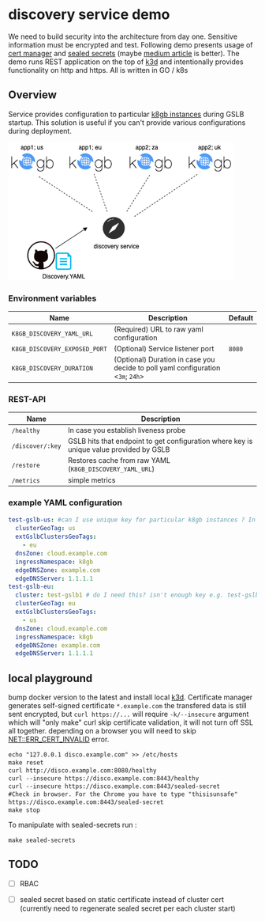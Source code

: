 # discovery service demo
We need to build security into the architecture from day one. Sensitive information must be encrypted and test. 
Following demo presents usage of [cert manager](https://cert-manager.io/docs/) and [sealed secrets](https://github.com/bitnami-labs/sealed-secrets)
(maybe [medium article](https://medium.com/better-programming/encrypting-kubernetes-secrets-with-sealed-secrets-fe363149a211) is better).
The demo runs REST application on the top of [k3d](https://k3d.io/) and intentionally provides functionality on http and https. 
All is written in GO / k8s

## Overview
Service provides configuration to particular [k8gb instances](https://github.com/AbsaOSS/k8gb) during GSLB startup.
This solution is useful if you can't provide various configurations during deployment. 

![](https://github.com/kuritka/trash/blob/master/k8gb-discovery-service.png?raw=true)

### Environment variables

| Name | Description | Default |
| --- | --- | --- |
| `K8GB_DISCOVERY_YAML_URL` | (Required) URL to raw yaml configuration | |
| `K8GB_DISCOVERY_EXPOSED_PORT` | (Optional) Service listener port | `8080` |
| `K8GB_DISCOVERY_DURATION` | (Optional) Duration in case you decide to poll yaml configuration <`3m`; `24h`> |  |

### REST-API

| Name | Description |
| --- | --- |
| `/healthy` | In case you establish liveness probe |
| `/discover/:key` | GSLB hits that endpoint to get configuration where key is unique value provided by GSLB |
| `/restore` | Restores cache from raw YAML (`K8GB_DISCOVERY_YAML_URL`) |
| `/metrics` | simple metrics |

### example YAML configuration
```yaml
test-gslb-us: #can I use unique key for particular k8gb instances ? In the worst case I can combine <cluster>:<namespace>:<instance>
  clusterGeoTag: us
  extGslbClustersGeoTags:
    - eu
  dnsZone: cloud.example.com
  ingressNamespace: k8gb
  edgeDNSZone: example.com
  edgeDNSServer: 1.1.1.1
test-gslb-eu:
  cluster: test-gslb1 # do I need this? isn't enough key e.g. test-gslb-eu
  clusterGeoTag: eu
  extGslbClustersGeoTags:
    - us
  dnsZone: cloud.example.com
  ingressNamespace: k8gb
  edgeDNSZone: example.com
  edgeDNSServer: 1.1.1.1
```

## local playground
bump docker version to the latest and install local [k3d](https://k3d.io/).
Certificate manager generates self-signed certificate `*.example.com` the transfered data is still sent encrypted, 
but `curl https://...` will require `-k/--insecure` argument which will "only make" curl skip certificate validation, 
it will not turn off SSL all together. depending on a browser you will need to skip 
[NET::ERR_CERT_INVALID](https://www.pandasecurity.com/en/mediacenter/panda-security/your-connection-is-not-private/)
error.
```
echo "127.0.0.1 disco.example.com" >> /etc/hosts 
make reset
curl http://disco.example.com:8080/healthy
curl --insecure https://disco.example.com:8443/healthy
curl --insecure https://disco.example.com:8443/sealed-secret
#Check in browser. For the Chrome you have to type "thisisunsafe"
https://disco.example.com:8443/sealed-secret 
make stop
```

To manipulate with sealed-secrets run :
```shell script
make sealed-secrets
```

## TODO
 - [ ] RBAC
 - [ ] sealed secret based on static certificate instead of cluster cert (currently need to regenerate sealed secret per each cluster start)


